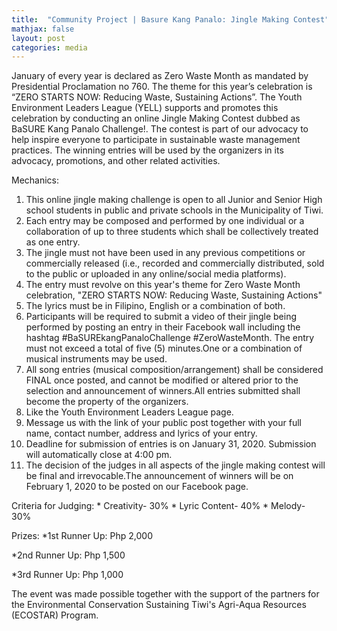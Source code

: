 ```yaml
---
title:  "Community Project | Basure Kang Panalo: Jingle Making Contest"
mathjax: false
layout: post
categories: media
---
```


January of every year is declared as Zero Waste Month as mandated by Presidential Proclamation no 760. The theme for this year’s celebration is “ZERO STARTS NOW: Reducing Waste, Sustaining Actions”. The Youth Environment Leaders League (YELL) supports and promotes this celebration by conducting an online Jingle Making Contest dubbed as BaSURE Kang Panalo Challenge!. The contest is part of our advocacy to help inspire everyone to participate in sustainable waste management practices. The winning entries will be used by the organizers in its advocacy, promotions, and other related activities.
  
Mechanics:
1. This online jingle making challenge is open to all Junior and Senior High school students in public and private schools in the Municipality of Tiwi.
2. Each entry may be composed and performed by one individual or a collaboration of up to three students which shall be collectively treated as one entry.
3. The jingle must not have been used in any previous competitions or commercially released (i.e., recorded and commercially distributed, sold to the public or uploaded in any online/social media platforms).
4. The entry must revolve on this year's theme for Zero Waste Month celebration, "ZERO STARTS NOW: Reducing Waste, Sustaining Actions"
5. The lyrics must be in Filipino, English or a combination of both.
6. Participants will be required to submit a video of their jingle being performed by posting an entry in their Facebook wall including the hashtag #BaSUREkangPanaloChallenge #ZeroWasteMonth. The entry must not exceed a total of five (5) minutes.One or a combination of musical instruments may be used.
7. All song entries (musical composition/arrangement) shall be considered FINAL once posted, and cannot be modified or altered prior to the selection and announcement of winners.All entries submitted shall become the property of the organizers.
8. Like the Youth Environment Leaders League page.
9. Message us with the link of your public post together with your full name, contact number, address and lyrics of your entry.
10. Deadline for submission of entries is on January 31, 2020. Submission will automatically close at 4:00 pm.
11. The decision of the judges in all aspects of the jingle making contest will be final and irrevocable.The announcement of winners will be on February 1, 2020 to be posted on our Facebook page. 

Criteria for Judging:
    * Creativity- 30%
    * Lyric Content- 40%
    * Melody- 30%
    
Prizes:
  *1st Runner Up: Php 2,000
  
  *2nd Runner Up: Php 1,500
  
  *3rd Runner Up: Php 1,000

The event was made possible together with the support of the partners for the Environmental Conservation Sustaining Tiwi's Agri-Aqua Resources (ECOSTAR) Program.
